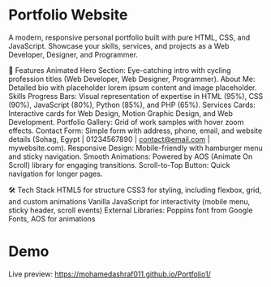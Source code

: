 # Portfolio Website

A modern, responsive personal portfolio built with pure HTML, CSS, and JavaScript. Showcase your skills, services, and projects as a Web Developer, Designer, and Programmer.

🚀 Features
Animated Hero Section: Eye-catching intro with cycling profession titles (Web Developer, Web Designer, Programmer).
About Me: Detailed bio with placeholder lorem ipsum content and image placeholder.
Skills Progress Bars: Visual representation of expertise in HTML (95%), CSS (90%), JavaScript (80%), Python (85%), and PHP (65%).
Services Cards: Interactive cards for Web Design, Motion Graphic Design, and Web Development.
Portfolio Gallery: Grid of work samples with hover zoom effects.
Contact Form: Simple form with address, phone, email, and website details (Sohag, Egypt | 01234567890 | contact@email.com | mywebsite.com).
Responsive Design: Mobile-friendly with hamburger menu and sticky navigation.
Smooth Animations: Powered by AOS (Animate On Scroll) library for engaging transitions.
Scroll-to-Top Button: Quick navigation for longer pages.

🛠️ Tech Stack
HTML5 for structure
CSS3 for styling, including flexbox, grid, and custom animations
Vanilla JavaScript for interactivity (mobile menu, sticky header, scroll events)
External Libraries: Poppins font from Google Fonts, AOS for animations

# Demo
Live preview: https://mohamedashraf011.github.io/Portfolio1/
